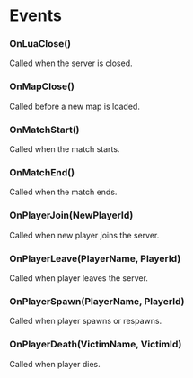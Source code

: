 # Events

### OnLuaClose()
Called when the server is closed.

### OnMapClose()
Called before a new map is loaded.

### OnMatchStart()
Called when the match starts.

### OnMatchEnd()
Called when the match ends.

### OnPlayerJoin(NewPlayerId)
Called when new player joins the server.

### OnPlayerLeave(PlayerName, PlayerId)
Called when player leaves the server.

### OnPlayerSpawn(PlayerName, PlayerId)
Called when player spawns or respawns.

### OnPlayerDeath(VictimName, VictimId)
Called when player dies.
